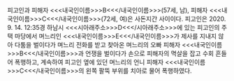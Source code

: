 피고인과 피해자 <<<내국인이름>>>B<<</내국인이름>>>(57세, 남), 피해자 <<<내국인이름>>>C<<</내국인이름>>>(72세, 여)은 사돈지간 사이이다.
피고인은 2020. 9. 14. 12:35경 하남시 <<<시아래주소>>>D<<</시아래주소>>>에 있는 피고인의 주택 마당에서 며느리인 <<<내국인이름>>>E<<</내국인이름>>>가 제사를 지내지 않아 다툼을 벌이다가 며느리 전화를 받고 찾아온 며느리의 오빠 피해자 <<<내국인이름>>>B<<</내국인이름>>>과 언쟁을 벌이다가 손으로 피해자의 멱살을 잡고 수회 흔들어 폭행하고, 계속하여 피고인 옆에 있던 며느리의 언니 피해자 <<<내국인이름>>>C<<</내국인이름>>>의 왼쪽 팔뚝 부위를 치아로 물어 폭행하였다.